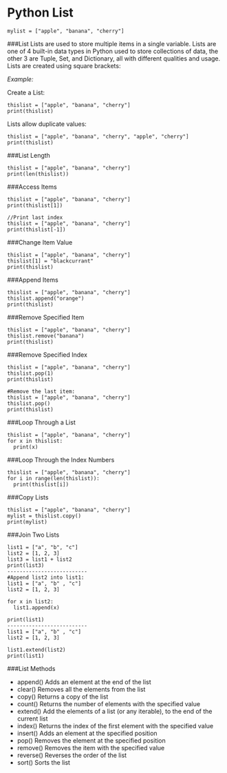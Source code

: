 # Python List

````
mylist = ["apple", "banana", "cherry"]
````

###List
Lists are used to store multiple items in a single variable. Lists are one of 4 built-in data types in Python used
to store collections of data, the other 3 are Tuple, Set, and Dictionary, all with different qualities and usage. Lists
are created using square brackets:

_Example:_

Create a List:
````
thislist = ["apple", "banana", "cherry"]
print(thislist)
````

Lists allow duplicate values:
````
thislist = ["apple", "banana", "cherry", "apple", "cherry"]
print(thislist)
````

###List Length
````
thislist = ["apple", "banana", "cherry"]
print(len(thislist))
````

###Access Items
````
thislist = ["apple", "banana", "cherry"]
print(thislist[1])

//Print last index
thislist = ["apple", "banana", "cherry"]
print(thislist[-1])
````

###Change Item Value
````
thislist = ["apple", "banana", "cherry"]
thislist[1] = "blackcurrant"
print(thislist)
````

###Append Items
````
thislist = ["apple", "banana", "cherry"]
thislist.append("orange")
print(thislist)
````

###Remove Specified Item
````
thislist = ["apple", "banana", "cherry"]
thislist.remove("banana")
print(thislist)
````

###Remove Specified Index
````
thislist = ["apple", "banana", "cherry"]
thislist.pop(1)
print(thislist)

#Remove the last item:
thislist = ["apple", "banana", "cherry"]
thislist.pop()
print(thislist)
````

###Loop Through a List
````
thislist = ["apple", "banana", "cherry"]
for x in thislist:
  print(x)
````

###Loop Through the Index Numbers
````
thislist = ["apple", "banana", "cherry"]
for i in range(len(thislist)):
  print(thislist[i])
````

###Copy Lists
````
thislist = ["apple", "banana", "cherry"]
mylist = thislist.copy()
print(mylist)
````

###Join Two Lists
````
list1 = ["a", "b", "c"]
list2 = [1, 2, 3]
list3 = list1 + list2
print(list3)
--------------------------
#Append list2 into list1:
list1 = ["a", "b" , "c"]
list2 = [1, 2, 3]

for x in list2:
  list1.append(x)

print(list1)
--------------------------
list1 = ["a", "b" , "c"]
list2 = [1, 2, 3]

list1.extend(list2)
print(list1)
````

###List Methods
- append()    Adds an element at the end of the list
- clear()	Removes all the elements from the list
- copy()	Returns a copy of the list
- count()	Returns the number of elements with the specified value
- extend()	Add the elements of a list (or any iterable), to the end of the current list
- index()	Returns the index of the first element with the specified value
- insert()	Adds an element at the specified position
- pop()	Removes the element at the specified position
- remove()	Removes the item with the specified value
- reverse()	Reverses the order of the list
- sort()	Sorts the list
